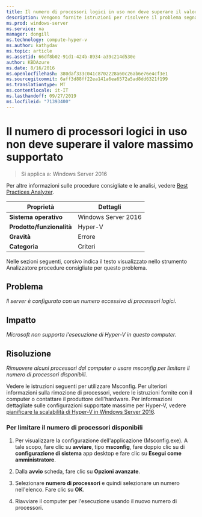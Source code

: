 ```yaml
---
title: Il numero di processori logici in uso non deve superare il valore massimo supportato
description: Vengono fornite istruzioni per risolvere il problema segnalato da questa regola di Best Practices Analyzer.
ms.prod: windows-server
ms.service: na
manager: dongill
ms.technology: compute-hyper-v
ms.author: kathydav
ms.topic: article
ms.assetid: 66df8b02-91d1-424b-8934-a39c214d530e
author: KBDAzure
ms.date: 8/16/2016
ms.openlocfilehash: 380daf333c041c8702228a60c26ab6e76e4cf3e1
ms.sourcegitcommit: 6aff3d88ff22ea141a6ea6572a5ad8dd6321f199
ms.translationtype: MT
ms.contentlocale: it-IT
ms.lasthandoff: 09/27/2019
ms.locfileid: "71393400"
---
```

# <a name="the-number-of-logical-processors-in-use-must-not-exceed-the-supported-maximum"></a>Il numero di processori logici in uso non deve superare il valore massimo supportato

>Si applica a: Windows Server 2016

Per altre informazioni sulle procedure consigliate e le analisi, vedere [Best Practices Analyzer](https://go.microsoft.com/fwlink/?LinkId=122786).  
  
|Proprietà|Dettagli|  
|-|-|  
|**Sistema operativo**|Windows Server 2016|  
|**Prodotto/funzionalità**|Hyper-V|  
|**Gravità**|Errore|  
|**Categoria**|Criteri|  
  
Nelle sezioni seguenti, corsivo indica il testo visualizzato nello strumento Analizzatore procedure consigliate per questo problema.  
  
## <a name="issue"></a>Problema  
  
*Il server è configurato con un numero eccessivo di processori logici.*  
  
## <a name="impact"></a>Impatto  
  
*Microsoft non supporta l'esecuzione di Hyper-V in questo computer.*  
  
## <a name="resolution"></a>Risoluzione  
  
*Rimuovere alcuni processori dal computer o usare msconfig per limitare il numero di processori disponibili.*  
  
Vedere le istruzioni seguenti per utilizzare Msconfig. Per ulteriori informazioni sulla rimozione di processori, vedere le istruzioni fornite con il computer o contattare il produttore dell'hardware. Per informazioni dettagliate sulle configurazioni supportate massime per Hyper-V, vedere [pianificare la scalabilità di Hyper-V in Windows Server 2016](../plan/Plan-for-Hyper-V-scalability-in-Windows-Server-2016.md).  
  
### <a name="to-limit-the-number-of-available-processors"></a>Per limitare il numero di processori disponibili  
  
1.  Per visualizzare la configurazione dell'applicazione (Msconfig.exe). A tale scopo, fare clic su **avviare**, tipo **msconfig**, fare doppio clic su di **configurazione di sistema** app desktop e fare clic su **Esegui come amministratore**.  
  
2.  Dalla **avvio** scheda, fare clic su **Opzioni avanzate**.  
  
3.  Selezionare **numero di processori** e quindi selezionare un numero nell'elenco. Fare clic su **OK**.  
  
4.  Riavviare il computer per l'esecuzione usando il nuovo numero di processori.  
  


